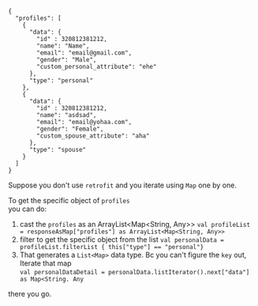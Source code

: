 ```
{
  "profiles": [
    {
      "data": {
        "id" : 320812381212,
        "name": "Name",
        "email": "email@gmail.com",
        "gender": "Male",
        "custom_personal_attribute": "ehe"
      },
      "type": "personal"
    },
    {
      "data": {
        "id" : 320812381212,
        "name": "asdsad",
        "email": "email@yohaa.com",
        "gender": "Female",
        "custom_spouse_attribute": "aha"
      },
      "type": "spouse"
    }
  ]
}
```

Suppose you don't use `retrofit` and you iterate using `Map` one by one.  
  
 To get the specific object of `profiles`  
 you can do:
 1. cast the `profiles` as an ArrayList<Map<String, Any>>
 ```val profileList = responseAsMap["profiles"] as ArrayList<Map<String, Any>>```
 2. filter to get the specific object from the list
 ```val personalData = profileList.filterList { this["type"] == "personal"}```
 3. That generates a `List<Map>` data type. Bc you can't figure the `key` out, Iterate that map   
```val personalDataDetail = personalData.listIterator().next["data"] as Map<String. Any```  
  
there you go.
